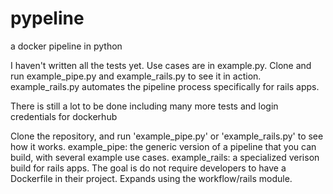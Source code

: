# pypeline
a docker pipeline in python

I haven't written all the tests yet. Use cases are in example.py. Clone and run example_pipe.py and example_rails.py to see it in action.
example_rails.py automates the pipeline process specifically for rails apps.

There is still a lot to be done including many more tests and login credentials for dockerhub

Clone the repository, and run 'example_pipe.py' or 'example_rails.py' to see how it works. 
example_pipe: the generic version of a pipeline that you can build, with several example use cases.
example_rails: a specialized verison build for rails apps. The goal is do not require developers to have a Dockerfile in their project. Expands using the workflow/rails module.
